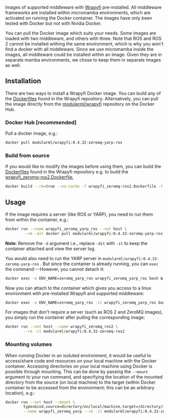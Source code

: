 Images of supported middleware with [Wrapyfi](https://github.com/fabawi/wrapyfi) pre-installed. All middleware frameworks are installed within micromamba environments, which are activated on running the Docker container. The images have only been tested with Docker but not with Nvidia Docker.

You can pull the Docker image which suits your needs. Some images are loaded with two middleware, and others with three. Note that ROS and ROS 2 cannot be installed withing the same environment, which is why you won't find a docker with all middleware. Since we use micromamba inside the images, all middleware could be installed within an image. Given they are in separate mamba environments, we chose to keep them in separate images as well.

## Installation

There are two ways to install a Wrapyfi Docker image. You can build any of the [Dockerfiles](https://github.com/fabawi/wrapyfi/tree/main/dockerfiles/README.md) found in the Wrapyfi repository. Alternatively, you can pull the image directly from the [modularml/wrapyfi](https://hub.docker.com/repository/docker/modularml/wrapyfi) repository on the Docker Hub.

### Docker Hub [recommended]

Pull a docker image, e.g.: 

```bash
docker pull modularml/wrapyfi:0.4.32-zeromq-yarp-ros
```

### Build from source 

If you would like to modify the images before using them, you can build the [Dockerfiles](https://github.com/fabawi/wrapyfi/tree/main/dockerfiles/README.md) found in the Wrapyfi repository e.g. to build the [wrapyfi_zeromq-ros2.Dockerfile](https://github.com/fabawi/wrapyfi/blob/dev/dockerfiles/wrapyfi_zeromq-ros2.Dockerfile),

```bash
docker build --rm=true --no-cache -f wrapyfi_zeromq-ros2.Dockerfile -t wrapyfi-zeromq-ros2 .
```

## Usage

If the image requires a server (like ROS or YARP), you need to run them from within the container, e.g.:

```bash
docker run --name wrapyfi_zeromq_yarp_ros --net host \
        --rm -dit docker pull modularml/wrapyfi:0.4.32-zeromq-yarp-ros roscore
```

   **Note**: Remove the `-d` argument i.e., replace `-dit` with `-it` to keep the container attached and view the server log. 

You would also need to run the YARP server in `modularml/wrapyfi:0.4.32-zeromq-yarp-ros` . But since the container is already running, you can `exec` the command---However, you cannot detach it:

```bash
docker exec -e ENV_NAME=zeromq_yarp_ros wrapyfi_zeromq_yarp_ros bash & yarpserver
``` 

Now you can attach to the container which gives you access to a linux environment with pre-installed Wrapyfi and supported middleware:

```bash
docker exec -e ENV_NAME=zeromq_yarp_ros -it wrapyfi_zeromq_yarp_ros bash
``` 

For images that don't require a server (such as ROS 2 and ZeroMQ images), you simply run the container after pulling the corresponding image:

```bash
docker run --net host --name wrapyfi_zeromq_ros2 \
        --rm -it modularml/wrapyfi:0.4.32-zeromq-ros2
```

### Mounting volumes

When running Docker in an isoluted environment, it would be useful to access/share code and resources on your local machine with the Docker container. Accessing directories on your local machine using Docker is possible through mounting. This can be done by passing the `--mount` argument to your run command, and specifying the location of the mounted directory from the source (on local machine) to the target (within Docker container to be accessed from the environment; this can be an arbitrary location), e.g.:

```bash
docker run --net host --mount \
        type=bind,source=directory/on/local/machine,target=/directory/in/docker/container \
        --name wrapyfi_zeromq_yarp --rm -it modularml/wrapyfi:0.4.32-zeromq-yarp
``` 
